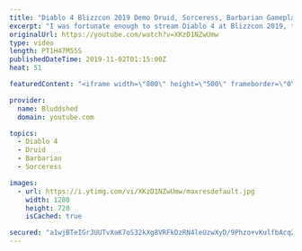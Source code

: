 ```yaml
---
title: "Diablo 4 Blizzcon 2019 Demo Druid, Sorceress, Barbarian Gameplay"
excerpt: "I was fortunate enough to stream Diablo 4 at Blizzcon 2019, this is the original Gameplay Demo from the showroom floor, enjoy! PODCAST: ..."
originalUrl: https://youtube.com/watch?v=XKzD1NZwUmw
type: video
length: PT1H47M55S
publishedDateTime: 2019-11-02T01:15:00Z
heat: 51

featuredContent: "<iframe width=\"800\" height=\"500\" frameborder=\"0\" src=\"https://www.youtube.com/embed/XKzD1NZwUmw\" allow=\"accelerometer; autoplay; encrypted-media; gyroscope; picture-in-picture\" allowfullscreen></iframe>"

provider:
  name: Bluddshed
  domain: youtube.com

topics:
  - Diablo 4
  - Druid
  - Barbarian
  - Sorceress

images:
  - url: https://i.ytimg.com/vi/XKzD1NZwUmw/maxresdefault.jpg
    width: 1280
    height: 720
    isCached: true

secured: "a1wjBTeIGrJUUTvXaK7oS32kXg8VRFkDzRN4leUzwXyD/9Phzo+vKulfbAcq24BoNl+LhjAGSRYx03hgc4+ZHgYfnqeoBd5/UwE64ecqS5hHbyodeK7PbrGMKX+VazBV0J3PWefL57Fw6NP/15W/knIjN1X/lKb72hlH+WeKBajKf3HONAnOB345EDaUNpQJD5/1mVuF+ZseOZl27K7ZbN41il/JCg45+NuZNRfRleV7UOboTT1UCvf/l9drXEwCn3giRL3suFo6Zq6bVFuBp1lrxAB3G0zWchimfXUhScWFeVX0tMz1viZo1NQfi+t6KX/4m8r+8BFMPc7Hfa1a9j058hBMmSxMb6q5Fv8GfBKp1v8zMpvdbAc93MltE0a6WZ9cH2d99rnqVd0m/Qlykjd+WaATqSLDYOzflgBu5lmPTgx/lW/QqYBVV50lCHgL;z/sdXJGI7/+oD/F53iIcxQ=="
---
```


